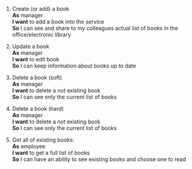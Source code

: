 1. Create (or add) a book</br>
    **As** manager</br>
	**I want** to add a book into the service</br>
	**So** I can see and share to my colleagues actual list of books in the office/electronic library</br>

2. Update a book</br>
	**As** manager</br>
	**I want** to edit book</br>
	**So** I can keep information about books up to date</br>

3. Delete a book (soft)</br>
	**As** manager</br>
	**I want** to delete a not existing book</br>
	**So** I can see only the current list of books</br>

4. Delete a book (hard)</br>
    **As** manager</br>
	**I want** to delete a not existing book</br>
	**So** I can see only the current list of books</br>

5. Get all of existing books:</br>
	**As** employee</br>
	**I want** to get a full list of books</br>
	**So** I can have an ability to see existing books and choose one to read</br>